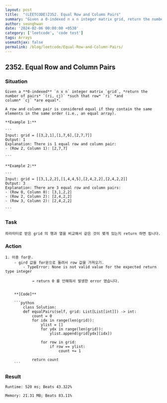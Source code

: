 ```yaml
---
layout: post
title:  "(LEETCODE)2352. Equal Row and Column Pairs"
summary: "Given a 0-indexed n x n integer matrix grid, return the number of pairs (ri, cj) such that row ri and column cj are equal."
author: seunghwan
date: '2024-02-06 00:00:00 +0530'
category: ['leetcode', 'code test']
tags: Arrays
usemathjax: false
permalink: /blog/leetcode/Equal-Row-and-Column-Pairs/
---
```

## 2352. Equal Row and Column Pairs

### Situation

    Given a **0-indexed** `n x n` integer matrix `grid`, *return the number of pairs* `(ri, cj)` *such that row* `ri` *and column* `cj` *are equal*.

    A row and column pair is considered equal if they contain the same elements in the same order (i.e., an equal array).

    **Example 1:**

    ```
    Input: grid = [[3,2,1],[1,7,6],[2,7,7]]
    Output: 1
    Explanation: There is 1 equal row and column pair:
    - (Row 2, Column 1): [2,7,7]

    ```

    **Example 2:**

    ```
    Input: grid = [[3,1,2,2],[1,4,4,5],[2,4,2,2],[2,4,2,2]]
    Output: 3
    Explanation: There are 3 equal row and column pairs:
    - (Row 0, Column 0): [3,1,2,2]
    - (Row 2, Column 2): [2,4,2,2]
    - (Row 3, Column 2): [2,4,2,2]

    ```

### Task

    파라미터로 받은 grid 의 행과 열을 비교해서 같은 것이 몇개 있는지 return 하면 됩니다.

### Action

    1. 이중 for문.
        - gird 값을 for문으로 돌려서 row 값을 가져오기.
            - TypeError: None is not valid value for the expected return type integer
                
                → return 0 를 안해줘서 발생한 error 였습니다.
                
        
        **[Code]**
        
        ```python
            class Solution:
            def equalPairs(self, grid: List[List[int]]) -> int:
                count = 0
                for idx in range(len(grid)):
                    ylist = []
                    for ydx in range(len(grid)):
                        ylist.append(grid[ydx][idx])
                    
                    for row in grid:
                        if row == ylist:
                            count += 1
        
                return count
        ```

### Result

    Runtime: 520 ms; Beats 43.322%

    Memory: 21.31 MB; Beats 83.11%